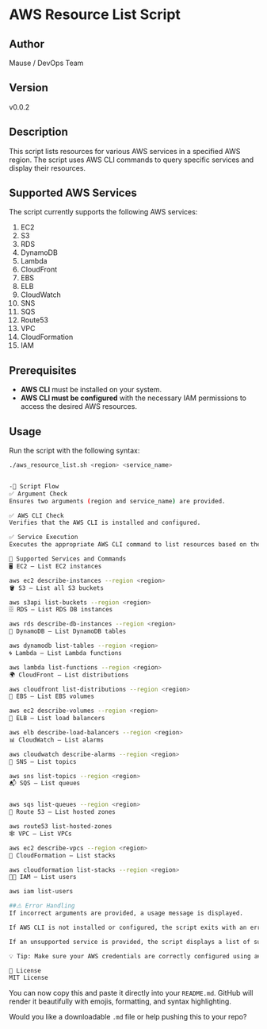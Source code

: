 # AWS Resource List Script

## Author
Mause / DevOps Team

## Version
v0.0.2

## Description
This script lists resources for various AWS services in a specified AWS region. The script uses AWS CLI commands to query specific services and display their resources.

## Supported AWS Services
The script currently supports the following AWS services:

1. EC2
2. S3
3. RDS
4. DynamoDB
5. Lambda
6. CloudFront
7. EBS
8. ELB
9. CloudWatch
10. SNS
11. SQS
12. Route53
13. VPC
14. CloudFormation
15. IAM

## Prerequisites
- **AWS CLI** must be installed on your system.
- **AWS CLI must be configured** with the necessary IAM permissions to access the desired AWS resources.

## Usage

Run the script with the following syntax:

```bash
./aws_resource_list.sh <region> <service_name>


-🔄 Script Flow
✅ Argument Check
Ensures two arguments (region and service_name) are provided.

✅ AWS CLI Check
Verifies that the AWS CLI is installed and configured.

✅ Service Execution
Executes the appropriate AWS CLI command to list resources based on the service name.

📌 Supported Services and Commands
🖥️ EC2 — List EC2 instances

aws ec2 describe-instances --region <region>
🪣 S3 — List all S3 buckets

aws s3api list-buckets --region <region>
🗄️ RDS — List RDS DB instances

aws rds describe-db-instances --region <region>
🧮 DynamoDB — List DynamoDB tables

aws dynamodb list-tables --region <region>
🌀 Lambda — List Lambda functions

aws lambda list-functions --region <region>
🌍 CloudFront — List distributions

aws cloudfront list-distributions --region <region>
💾 EBS — List EBS volumes

aws ec2 describe-volumes --region <region>
🔁 ELB — List load balancers

aws elb describe-load-balancers --region <region>
📊 CloudWatch — List alarms

aws cloudwatch describe-alarms --region <region>
📣 SNS — List topics

aws sns list-topics --region <region>
📬 SQS — List queues


aws sqs list-queues --region <region>
🧭 Route 53 — List hosted zones

aws route53 list-hosted-zones
🕸️ VPC — List VPCs

aws ec2 describe-vpcs --region <region>
🧱 CloudFormation — List stacks

aws cloudformation list-stacks --region <region>
🧑‍💼 IAM — List users

aws iam list-users

##⚠️ Error Handling
If incorrect arguments are provided, a usage message is displayed.

If AWS CLI is not installed or configured, the script exits with an error.

If an unsupported service is provided, the script displays a list of supported services.

💡 Tip: Make sure your AWS credentials are correctly configured using aws configure.

📄 License
MIT License

```   

You can now copy this and paste it directly into your `README.md`. GitHub will render it beautifully with emojis,     formatting, and syntax highlighting.

Would you like a downloadable `.md` file or help pushing this to your repo?

```

